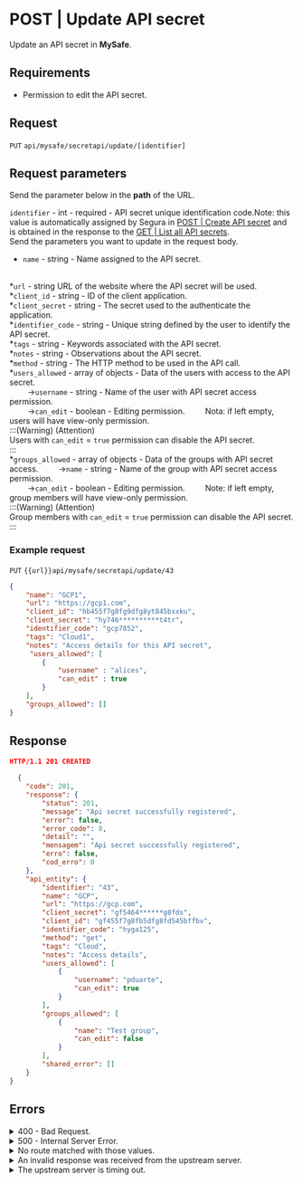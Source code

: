 # POST | Update API secret

Update an API secret in **MySafe**.

## Requirements

* Permission to edit the API secret.

## Request

`PUT` `api/mysafe/secretapi/update/[identifier]`

## Request parameters

Send the parameter below in the **path** of the URL.

`identifier` - int - required - API secret unique identification code.Note: this value is automatically assigned by Segura in [POST | Create API secret](../../../../../v4/docs/api-post-create-api-secret/) and is obtained in the response to the [GET | List all API secrets](../../../../../v4/docs/api-get-list-all-api-secrets/).\
Send the parameters you want to update in the request body.

* `name` - string - Name assigned to the API secret.

\
\*`url` - string URL of the website where the API secret will be used.\
\*`client_id` - string - ID of the client application.\
\*`client_secret` - string - The secret used to the authenticate the application.\
\*`identifier_code` - string - Unique string defined by the user to identify the API secret.\
\*`tags` - string - Keywords associated with the API secret.\
\*`notes` - string - Observations about the API secret.\
\*`method` - string - The HTTP method to be used in the API call.\
\*`users_allowed` - array of objects - Data of the users with access to the API secret.\
&#x20;   →`username` - string - Name of the user with API secret access permission.\
&#x20;   →`can_edit` - boolean - Editing permission.    Nota: if left empty, users will have view-only permission.\
:::(Warning) (Attention)\
Users with `can_edit` = `true` permission can disable the API secret.\
:::\
\*`groups_allowed` - array of objects - Data of the groups with API secret access.    →`name` - string - Name of the group with API secret access permission.\
&#x20;   →`can_edit` - boolean - Editing permission.    Note: if left empty, group members will have view-only permission.\
:::(Warning) (Attention)\
Group members with `can_edit` = `true` permission can disable the API secret.\
:::

### Example request

`PUT` `{{url}}api/mysafe/secretapi/update/43`

```json
{
    "name": "GCP1",
    "url": "https://gcp1.com",
    "client_id": "hb455f7g8fg9dfg8yt845bxxku",
    "client_secret": "hy746**********t4tr",
    "identifier_code": "gcp7852",
    "tags": "Cloud1",
    "notes": "Access details for this API secret",
     "users_allowed": [
        {
            "username" : "alices",
            "can_edit" : true
        }
    ],
    "groups_allowed": []
}
```

## Response

```json
HTTP/1.1 201 CREATED 
```

```json
  {
    "code": 201,
    "response": {
        "status": 201,
        "message": "Api secret successfully registered",
        "error": false,
        "error_code": 0,
        "detail": "",
        "mensagem": "Api secret successfully registered",
        "erro": false,
        "cod_erro": 0
    },
    "api_entity": {
        "identifier": "43",
        "name": "GCP",
        "url": "https://gcp.com",
        "client_secret": "gf5464******g8fds",
        "client_id": "gf455f7g8fb5dfg8fd545bffbv",
        "identifier_code": "hyga125",
        "method": "get",
        "tags": "Cloud",
        "notes": "Access details",
        "users_allowed": [
            {
                "username": "pduarte",
                "can_edit": true
            }
        ],
        "groups_allowed": [
            {
                "name": "Test group",
                "can_edit": false
            }
        ],
        "shared_error": []
    }
}
```

## Errors

<details>

<summary>400 - Bad Request.</summary>

***

Mensagem: "1005: Api secret not found"

Possible cause: the `identifier` parameter provided hasn't returned an API secret.\


Solution: provide a new value for the `identifier` and resend the request.

***

</details>

<details>

<summary>500 - Internal Server Error.</summary>

***

Message: "Unexpected error."\


Possible cause: the error is on the Segura server.\


Solution: contact the support team for more information.

***

</details>

<details>

<summary>No route matched with those values.</summary>

***

Message: "No route matched with those values."

Possíveis causas: failure in your application authentication with the Segura server.\


Solution: check the authentication parameters such as `Access Token URL`, `Client ID` and `Client Secret` and request a new access token or check and correct the URL.

***

</details>

<details>

<summary>An invalid response was received from the upstream server.</summary>

***

Message: "An invalid response was received from the upstream server

Possible cause: the upstream server may be taking too long to respond, leading to a timeout error that is interpreted as an invalid response by the proxy/gateway server.\


Solution: check the connectivity between the source of the request and the Segura server.

***

</details>

<details>

<summary>The upstream server is timing out.</summary>

***

Message: "The upstream server is timing out"

Possible cause: the request time has expired.

Solution: check the connectivity between the source of the request and the Segura server.

***

</details>
